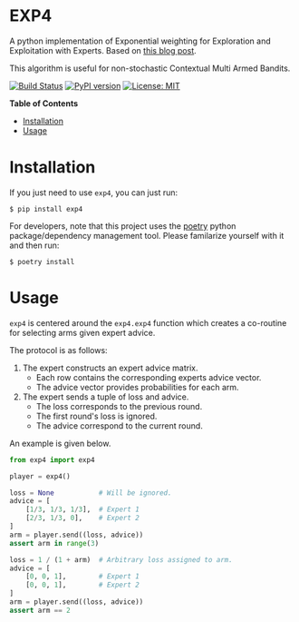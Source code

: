 # EXP4 
A python implementation of Exponential weighting for Exploration and Exploitation with Experts. Based on [this blog post](https://banditalgs.com/2016/10/14/exp4/).

This algorithm is useful for non-stochastic Contextual Multi Armed Bandits.

[![Build Status](https://cloud.drone.io/api/badges/mvcisback/exp4/status.svg)](https://cloud.drone.io/mvcisback/exp4)
[![PyPI version](https://badge.fury.io/py/exp4.svg)](https://badge.fury.io/py/exp4)
[![License: MIT](https://img.shields.io/badge/License-MIT-yellow.svg)](https://opensource.org/licenses/MIT)

**Table of Contents**

- [Installation](#installation)
- [Usage](#usage)

# Installation

If you just need to use `exp4`, you can just run:

`$ pip install exp4`

For developers, note that this project uses the
[poetry](https://poetry.eustace.io/) python package/dependency
management tool. Please familarize yourself with it and then
run:

`$ poetry install`

# Usage

`exp4` is centered around the `exp4.exp4` function which creates a
co-routine for selecting arms given expert advice.

The protocol is as follows:

1. The expert constructs an expert advice matrix.
   - Each row contains the corresponding experts advice vector.
   - The advice vector provides probabilities for each arm.
2. The expert sends a tuple of loss and advice.
   - The loss corresponds to the previous round.
   - The first round's loss is ignored.
   - The advice correspond to the current round.

An example is given below.

```python
from exp4 import exp4

player = exp4()

loss = None           # Will be ignored.
advice = [
    [1/3, 1/3, 1/3],  # Expert 1 
    [2/3, 1/3, 0],    # Expert 2
]
arm = player.send((loss, advice))
assert arm in range(3)

loss = 1 / (1 + arm)  # Arbitrary loss assigned to arm.
advice = [
    [0, 0, 1],        # Expert 1
    [0, 0, 1],        # Expert 2
]
arm = player.send((loss, advice))
assert arm == 2
```
